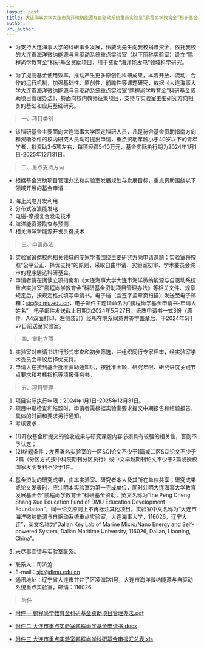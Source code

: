 ```yaml
---
layout: post
title: 大连海事大学大连市海洋微纳能源与自驱动系统重点实验室“鹏程尚学教育金”科研基金申请通知
author: 
url_author: 
---
```


- 为支持大连海事大学的科研事业发展，伍威明先生向我校捐赠资金，依托我校的大连市海洋微纳能源与自驱动系统重点实验室（以下简称实验室）设立“鹏程尚学教育金”科研基金资助项目，用于资助“海洋能发电”领域科学研究。

- 为了提高基金使用效率，推动产生更多原创性科研成果，本着开放、流动、合作的运行机制，加强基础性、原创性、前瞻性等课题研究，依据《大连海事大学大连市海洋微纳能源与自驱动系统重点实验室“鹏程尚学教育金”科研基金资助项目管理办法》，特面向校内教师征集项目，支持与实验室主要研究方向相关的基础和应用基础研究。

> 一、项目类别

- 该科研基金主要面向大连海事大学固定科研人员，凡是符合基金资助指南方向和资助条件的校内研究人员均可提出申请，重点资助年龄小于40岁以下的青年学者，拟资助3-5项左右，每项经费5-10万元，基金实际执行期为2024年1月1日-2025年12月31日。

> 二、重点支持方向

- 根据基金资助项目管理办法和实验室发展规划与发展目标，重点资助围绕以下领域开展的基金申请：

1. 海上风电开发利用
2. 分布式波浪能发电
3. 电磁-摩擦复合发电技术
4. 海洋能资源勘查与预测
5. 相关海洋新能源开发关键技术

> 三、申请办法

1. 实验室诚邀校内相关领域的专家学者围绕主要研究方向申请课题；实验室将按照“公平公正、择优支持”的原则，采取自由申请、实验室初审、学术委员会终审的程序遴选科研基金。
2. 申请者请在阅读立项指南和《大连海事大学大连市海洋微纳能源与自驱动系统重点实验室“鹏程尚学教育金”科研基金资助项目管理办法》等相关文件、规章规定后，按规定格式填写申请书。电子档（含签字盖章页扫描）发送至电子邮箱：sjc@dlmu.edu.cn，电子邮件主题请命名为“鹏程尚学基金申请书-申请人姓名”。电子邮件发送截止日期为2024年5月27日。纸质申请书一式3份（原件，A4双面打印，左侧装订）经所在院系同意并签字盖章后，于2024年5月27日前送至实验室。

> 四、审批立项

1. 实验室对申请书进行形式审查和初步筛选，并组织同行专家评审，经实验室学术委员会审议后择优支持。
2. 申请人在接到基金批准资助通知后，按批准金额、研究年限、研究进度关键节点要求和考核指标等填报任务书。

> 五、项目管理

1. 项目实际执行年限：2024年1月1日-2025年12月31日。
2. 项目中期检查和结题时，申请者需根据实验室要求提交中期报告和结题报告，具体的时间和要求另行通知。
3. 考核要求：

- (1)开放基金所提交的验收成果与研究课题内容必须具有较强的相关性，否则不予认定；
- (2)结题条件：发表署名实验室的一区SCI论文不少于1篇或二区SCI论文不少于2篇（分区方式按中科院期刊分区执行）或中文卓越期刊论文不少于2篇或授权国家发明专利不少于1件。

4. 基金资助的研究成果，由本实验室、研究者本人及其所在单位共享；研究成果或论文发表时，应注明本实验室为第一完成单位，同时注明大连海事大学教育发展基金会“鹏程尚学教育金”科研基金资助，英文名称为“the Peng Cheng Shang Xue Education Fund of DMU Education Development Foundation”，同一论文原则上不再标注其他项目。实验室中文名称为“大连市海洋微纳能源与自驱动系统重点实验室，大连海事大学，116026，辽宁大连”，英文名称为“Dalian Key Lab of Marine Micro/Nano Energy and Self-powered System, Dalian Maritime University, 116026, Dalian, Liaoning, China”。

5. 未尽事宜请与实验室联系。
- 联系人：司济沧
- E-mail：sjc@dlmu.edu.cn
- 通讯地址：辽宁省大连市甘井子区凌海路1号，大连市海洋微纳能源与自驱动系统重点实验室，邮编：116026

> 附件

- [附件一 鹏程尚学教育金科研基金资助项目管理办法.pdf](https://ccs.cumt.edu.cn/_upload/article/files/fd/59/91d975944627912d13c753da6db2/e057ba5d-fbb1-4cbe-9f65-bf3ed6bca405.pdf)

- [附件二 大连市重点实验室鹏程尚学基金申请书.docx](https://ccs.cumt.edu.cn/_upload/article/files/fd/59/91d975944627912d13c753da6db2/1b6f8262-33a6-44de-beaa-51ebf493a542.docx)

- [附件三 大连市重点实验室鹏程尚学科研基金申报汇总表.xls](https://ccs.cumt.edu.cn/_upload/article/files/fd/59/91d975944627912d13c753da6db2/38ddbe0d-43f3-48cc-a6e6-af868893f469.xls)
